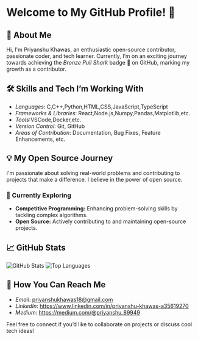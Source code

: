 # Welcome to My GitHub Profile! 👋

## 🚀 About Me

Hi, I'm Priyanshu Khawas, an enthusiastic open-source contributor, passionate coder, and tech learner. Currently, I’m on an exciting journey towards achieving the *Bronze Pull Shark* badge 🦈 on GitHub, marking my growth as a contributor.

## 🛠 Skills and Tech I’m Working With
- *Languages*: C,C++,Python,HTML,CSS,JavaScript,TypeScript
- *Frameworks & Libraries*: React,Node.js,Numpy,Pandas,Matplotlib,etc.
- *Tools*:VSCode,Docker,etc.
- *Version Control*: Git, GitHub
- *Areas of Contribution*: Documentation, Bug Fixes, Feature Enhancements, etc.

## 💡 My Open Source Journey
I'm passionate about solving real-world problems and contributing to projects that make a difference. I believe in the power of open source.

### 🌱 Currently Exploring
- **Competitive Programming:** Enhancing problem-solving skills by tackling complex algorithms.
- **Open Source:** Actively contributing to and maintaining open-source projects.

## 📈 GitHub Stats

![GitHub Stats](https://github-readme-stats.vercel.app/api?username=Priyanshu1035&show_icons=true&theme=radical)
![Top Languages](https://github-readme-stats.vercel.app/api/top-langs/?username=Priyanshu1035&layout=compact&theme=radical)

## 🤝 How You Can Reach Me
- *Email*: priyanshukhawas18@gmail.com
- *LinkedIn*: https://www.linkedin.com/in/priyanshu-khawas-a35619270
- *Medium*: https://medium.com/@priyanshu_89949

Feel free to connect if you’d like to collaborate on projects or discuss cool tech ideas!
